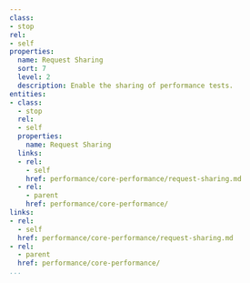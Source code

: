 ```yaml
---
class:
- stop
rel:
- self
properties:
  name: Request Sharing
  sort: 7
  level: 2
  description: Enable the sharing of performance tests.
entities:
- class:
  - stop
  rel:
  - self
  properties:
    name: Request Sharing
  links:
  - rel:
    - self
    href: performance/core-performance/request-sharing.md
  - rel:
    - parent
    href: performance/core-performance/
links:
- rel:
  - self
  href: performance/core-performance/request-sharing.md
- rel:
  - parent
  href: performance/core-performance/
...
```


